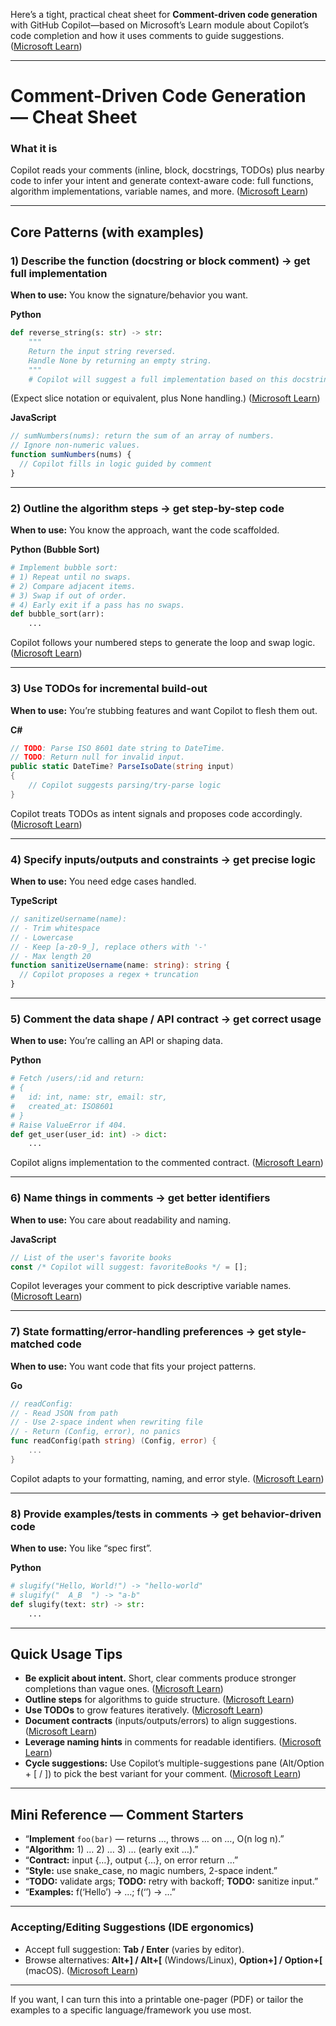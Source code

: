 Here’s a tight, practical cheat sheet for **Comment-driven code generation** with GitHub Copilot—based on Microsoft’s Learn module about Copilot’s code completion and how it uses comments to guide suggestions. ([Microsoft Learn][1])

---

# Comment-Driven Code Generation — Cheat Sheet

### What it is

Copilot reads your comments (inline, block, docstrings, TODOs) plus nearby code to infer your intent and generate context-aware code: full functions, algorithm implementations, variable names, and more. ([Microsoft Learn][1])

---

## Core Patterns (with examples)

### 1) Describe the function (docstring or block comment) → get full implementation

**When to use:** You know the signature/behavior you want.

**Python**

```python
def reverse_string(s: str) -> str:
    """
    Return the input string reversed.
    Handle None by returning an empty string.
    """
    # Copilot will suggest a full implementation based on this docstring
```

(Expect slice notation or equivalent, plus None handling.) ([Microsoft Learn][1])

**JavaScript**

```js
// sumNumbers(nums): return the sum of an array of numbers.
// Ignore non-numeric values.
function sumNumbers(nums) {
  // Copilot fills in logic guided by comment
}
```

---

### 2) Outline the algorithm steps → get step-by-step code

**When to use:** You know the approach, want the code scaffolded.

**Python (Bubble Sort)**

```python
# Implement bubble sort:
# 1) Repeat until no swaps.
# 2) Compare adjacent items.
# 3) Swap if out of order.
# 4) Early exit if a pass has no swaps.
def bubble_sort(arr):
    ...
```

Copilot follows your numbered steps to generate the loop and swap logic. ([Microsoft Learn][1])

---

### 3) Use TODOs for incremental build-out

**When to use:** You’re stubbing features and want Copilot to flesh them out.

**C#**

```csharp
// TODO: Parse ISO 8601 date string to DateTime.
// TODO: Return null for invalid input.
public static DateTime? ParseIsoDate(string input)
{
    // Copilot suggests parsing/try-parse logic
}
```

Copilot treats TODOs as intent signals and proposes code accordingly. ([Microsoft Learn][1])

---

### 4) Specify inputs/outputs and constraints → get precise logic

**When to use:** You need edge cases handled.

**TypeScript**

```ts
// sanitizeUsername(name):
// - Trim whitespace
// - Lowercase
// - Keep [a-z0-9_], replace others with '-'
// - Max length 20
function sanitizeUsername(name: string): string {
  // Copilot proposes a regex + truncation
}
```

---

### 5) Comment the data shape / API contract → get correct usage

**When to use:** You’re calling an API or shaping data.

**Python**

```python
# Fetch /users/:id and return:
# {
#   id: int, name: str, email: str,
#   created_at: ISO8601
# }
# Raise ValueError if 404.
def get_user(user_id: int) -> dict:
    ...
```

Copilot aligns implementation to the commented contract. ([Microsoft Learn][1])

---

### 6) Name things in comments → get better identifiers

**When to use:** You care about readability and naming.

**JavaScript**

```js
// List of the user's favorite books
const /* Copilot will suggest: favoriteBooks */ = [];
```

Copilot leverages your comment to pick descriptive variable names. ([Microsoft Learn][1])

---

### 7) State formatting/error-handling preferences → get style-matched code

**When to use:** You want code that fits your project patterns.

**Go**

```go
// readConfig:
// - Read JSON from path
// - Use 2-space indent when rewriting file
// - Return (Config, error), no panics
func readConfig(path string) (Config, error) {
    ...
}
```

Copilot adapts to your formatting, naming, and error style. ([Microsoft Learn][1])

---

### 8) Provide examples/tests in comments → get behavior-driven code

**When to use:** You like “spec first”.

**Python**

```python
# slugify("Hello, World!") -> "hello-world"
# slugify("  A_B  ") -> "a-b"
def slugify(text: str) -> str:
    ...
```

---

## Quick Usage Tips

* **Be explicit about intent.** Short, clear comments produce stronger completions than vague ones. ([Microsoft Learn][1])
* **Outline steps** for algorithms to guide structure. ([Microsoft Learn][1])
* **Use TODOs** to grow features iteratively. ([Microsoft Learn][1])
* **Document contracts** (inputs/outputs/errors) to align suggestions. ([Microsoft Learn][1])
* **Leverage naming hints** in comments for readable identifiers. ([Microsoft Learn][1])
* **Cycle suggestions:** Use Copilot’s multiple-suggestions pane (Alt/Option + \[ / ]) to pick the best variant for your comment. ([Microsoft Learn][1])

---

## Mini Reference — Comment Starters

* “**Implement** `foo(bar)` — returns …, throws … on …, O(n log n).”
* “**Algorithm:** 1) … 2) … 3) … (early exit …).”
* “**Contract:** input {…}, output {…}, on error return …”
* “**Style:** use snake\_case, no magic numbers, 2-space indent.”
* “**TODO:** validate args; **TODO:** retry with backoff; **TODO:** sanitize input.”
* “**Examples:** f(‘Hello’) -> …; f(‘’) -> …”

---

### Accepting/Editing Suggestions (IDE ergonomics)

* Accept full suggestion: **Tab / Enter** (varies by editor).
* Browse alternatives: **Alt+] / Alt+\[** (Windows/Linux), **Option+] / Option+\[** (macOS). ([Microsoft Learn][1])

---

If you want, I can turn this into a printable one-pager (PDF) or tailor the examples to a specific language/framework you use most.

[1]: https://learn.microsoft.com/en-us/training/modules/github-copilot-across-environments/2-code-completion-with-git-hub-copilot "Code completion with GitHub Copilot - Training | Microsoft Learn"
